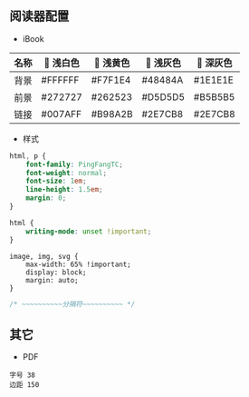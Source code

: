 ## 阅读器配置

- iBook

| 名称 |  浅白色 |  浅黄色 |  浅灰色 |  深灰色 |
| --- | --- | --- | --- | --- |
| 背景 | #FFFFFF | #F7F1E4 | #48484A | #1E1E1E |
| 前景 | #272727 | #262523 | #D5D5D5 | #B5B5B5 |
| 链接 | #007AFF | #B98A2B | #2E7CB8 | #2E7CB8 |


- 样式

```css
html, p {
    font-family: PingFangTC;
    font-weight: normal;
    font-size: 1em;
    line-height: 1.5em;
    margin: 0;
}
```
```css
html {
    writing-mode: unset !important;
}
```
```
image, img, svg {
    max-width: 65% !important;
    display: block;
    margin: auto;
}
```
```css
/* ~~~~~~~~~~分隔符~~~~~~~~~~ */
```

## 其它

- PDF
```
字号 38
边距 150
```
